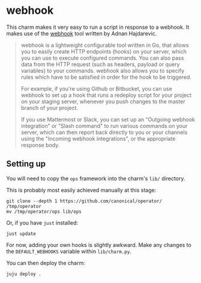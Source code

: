 # webhook

This charm makes it very easy to run a script in response to a webhook.
It makes use of the [webhook](https://snapcraft.io/webhook) tool written by Adnan Hajdarevic.

> webhook is a lightweight configurable tool written in Go, that allows you to easily create HTTP endpoints (hooks) on your server, which you can use to execute configured commands. You can also pass data from the HTTP request (such as headers, payload or query variables) to your commands. webhook also allows you to specify rules which have to be satisfied in order for the hook to be triggered.
> 
> For example, if you're using Github or Bitbucket, you can use webhook to set up a hook that runs a redeploy script for your project on your staging server, whenever you push changes to the master branch of your project.
>
> If you use Mattermost or Slack, you can set up an "Outgoing webhook integration" or "Slash command" to run various commands on your server, which can then report back directly to you or your channels using the "Incoming webhook integrations", or the appropriate response body.


## Setting up

You will need to copy the `ops` framework into the charm's `lib/` directory.

This is probably most easily achieved manually at this stage:

```
git clone --depth 1 https://github.com/canonical/operator/ /tmp/operator
mv /tmp/operator/ops lib/ops
```

Or, if you have `just` installed:

```
just update
```

For now, adding your own hooks is slightly awkward. Make any changes to the `DEFAULT_WEBHOOKS` variable within `lib/charm.py`.

You can then deploy the charm:

```
juju deploy .
```
